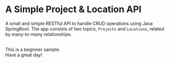 # A Simple Project & Location API

A small and simple RESTful API to handle CRUD operations using Java SpringBoot.
The app consists of two topics, `Projects` and `Locations`, related by many-to-many relationships.

<br />
This is a beginner sample.
<br />
Have a great day!
